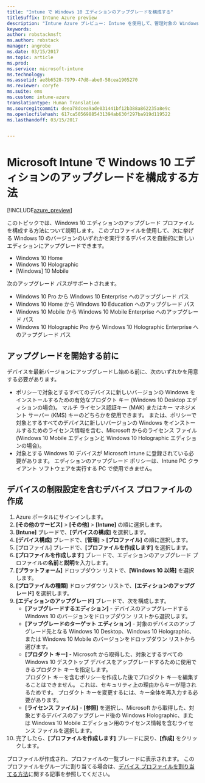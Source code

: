 ```yaml
---
title: "Intune で Windows 10 エディションのアップグレードを構成する"
titleSuffix: Intune Azure preview
description: "Intune Azure プレビュー: Intune を使用して、管理対象の Windows 10 デバイスをアップグレードする方法について説明します。"
keywords: 
author: robstackmsft
ms.author: robstack
manager: angrobe
ms.date: 03/15/2017
ms.topic: article
ms.prod: 
ms.service: microsoft-intune
ms.technology: 
ms.assetid: ae8b6528-7979-47d8-abe0-58cea1905270
ms.reviewer: coryfe
ms.suite: ems
ms.custom: intune-azure
translationtype: Human Translation
ms.sourcegitcommit: deea78dcea9ade031441bf12b388a862235a8e9c
ms.openlocfilehash: 617ca50569885431394ab630f297ba919d119522
ms.lasthandoff: 03/15/2017


---
```


# <a name="how-to-configure-windows-10-edition-upgrades-in-microsoft-intune"></a>Microsoft Intune で Windows 10 エディションのアップグレードを構成する方法

[!INCLUDE[azure_preview](../includes/azure_preview.md)]

このトピックでは、Windows 10 エディションのアップグレード プロファイルを構成する方法について説明します。 このプロファイルを使用して、次に挙げる Windows 10 のバージョンのいずれかを実行するデバイスを自動的に新しいエディションにアップグレードできます。

- Windows 10 Home
- Windows 10 Holographic
- [Windows] 10 Mobile


次のアップグレード パスがサポートされます。

- Windows 10 Pro から Windows 10 Enterprise へのアップグレード パス
- Windows 10 Home から Windows 10 Education へのアップグレード パス
- Windows 10 Mobile から Windows 10 Mobile Enterprise へのアップグレード パス
- Windows 10 Holographic Pro から Windows 10 Holographic Enterprise へのアップグレード パス


## <a name="before-you-start"></a>アップグレードを開始する前に
デバイスを最新バージョンにアップグレードし始める前に、次のいずれかを用意する必要があります。

- ポリシーで対象とするすべてのデバイスに新しいバージョンの Windows をインストールするための有効なプロダクト キー (Windows 10 Desktop エディションの場合)。 マルチ ライセンス認証キー (MAK) またはキー マネジメント サーバー (KMS) キーのどちらかを使用できます。 または、ポリシーで対象とするすべてのデバイスに新しいバージョンの Windows をインストールするためのライセンス情報を含む、Microsoft からのライセンス ファイル (Windows 10 Mobile エディションと Windows 10 Holographic エディションの場合)。
- 対象とする Windows 10 デバイスが Microsoft Intune に登録されている必要があります。 エディションのアップグレード ポリシーは、Intune PC クライアント ソフトウェアを実行する PC で使用できません。

## <a name="create-a-device-profile-containing-device-restriction-settings"></a>デバイスの制限設定を含むデバイス プロファイルの作成

1. Azure ポータルにサインインします。
2. **[その他のサービス]** > **[その他]** > **[Intune]** の順に選択します。
3. **[Intune]** ブレードで、**[デバイスの構成]** を選択します。
2. **[デバイス構成]** ブレードで、**[管理]** > **[プロファイル]** の順に選択します。
3. [プロファイル] ブレードで、**[プロファイルを作成します]** を選択します。
4. **[プロファイルを作成します]** ブレードで、エディションのアップグレード プロファイルの**名前**と**説明**を入力します。
5. **[プラットフォーム]** ドロップダウン リストで、**[Windows 10 以降]** を選択します。
6. **[プロファイルの種類]** ドロップダウン リストで、**[エディションのアップグレード]** を選択します。
7. **[エディションのアップグレード]** ブレードで、次を構成します。
    - **[アップグレードするエディション]** - デバイスのアップグレードする Windows 10 のバージョンをドロップダウン リストから選択します。
    - **[アップグレードのターゲット エディション]** - 対象のデバイスのアップグレード先となる Windows 10 Desktop、Windows 10 Holographic、または Windows 10 Mobile のバージョンをドロップダウン リストから選びます。
    - **[プロダクト キー]** - Microsoft から取得した、対象とするすべての Windows 10 デスクトップ デバイスをアップグレードするために使用できるプロダクト キーを指定します。<br>プロダクト キーを含むポリシーを作成した後でプロダクト キーを編集することはできません。 これは、セキュリティ上の理由からキーが隠されるためです。 プロダクト キーを変更するには、キー全体を再入力する必要があります。
    - **[ライセンス ファイル]** - **[参照]** を選択し、Microsoft から取得した、対象とするデバイスのアップグレード後の Windows Holographic、または Windows 10 Mobile エディション用のライセンス情報を含むライセンス ファイルを選択します。
8. 完了したら、**[プロファイルを作成します]** ブレードに戻り、**[作成]** をクリックします。

プロファイルが作成され、プロファイルの一覧ブレードに表示されます。
このプロファイルをグループに割り当てる場合は、[デバイス プロファイルを割り当てる方法](how-to-assign-device-profiles.md)に関する記事を参照してください。


